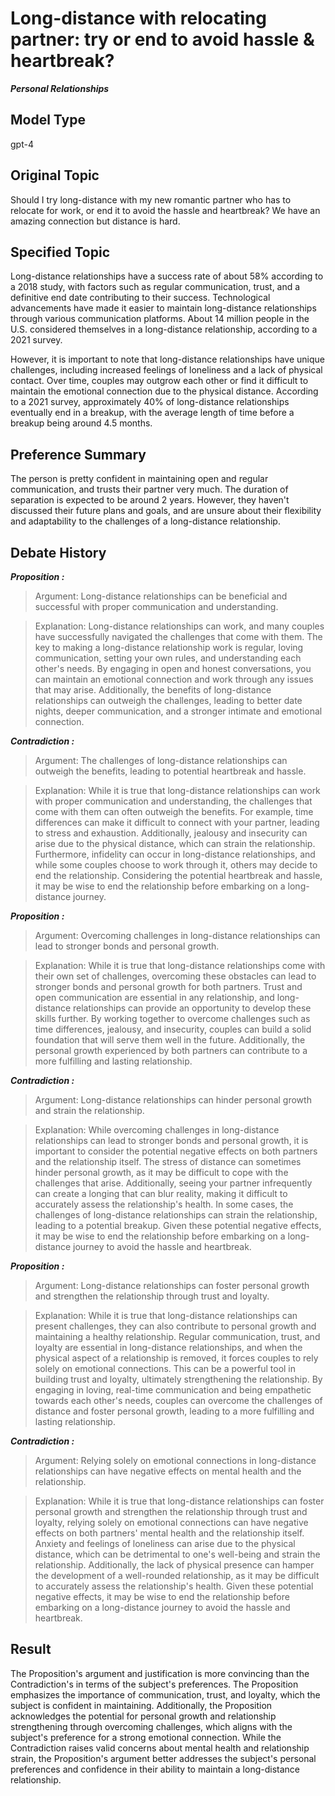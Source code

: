 # Long-distance with relocating partner: try or end to avoid hassle & heartbreak?

***Personal Relationships***



## Model Type

gpt-4

## Original Topic

Should I try long-distance with my new romantic partner who has to relocate for work, or end it to avoid the hassle and heartbreak? We have an amazing connection but distance is hard.

## Specified Topic

Long-distance relationships have a success rate of about 58% according to a 2018 study, with factors such as regular communication, trust, and a definitive end date contributing to their success. Technological advancements have made it easier to maintain long-distance relationships through various communication platforms. About 14 million people in the U.S. considered themselves in a long-distance relationship, according to a 2021 survey.

However, it is important to note that long-distance relationships have unique challenges, including increased feelings of loneliness and a lack of physical contact. Over time, couples may outgrow each other or find it difficult to maintain the emotional connection due to the physical distance. According to a 2021 survey, approximately 40% of long-distance relationships eventually end in a breakup, with the average length of time before a breakup being around 4.5 months.

## Preference Summary

The person is pretty confident in maintaining open and regular communication, and trusts their partner very much. The duration of separation is expected to be around 2 years. However, they haven't discussed their future plans and goals, and are unsure about their flexibility and adaptability to the challenges of a long-distance relationship.

## Debate History



***Proposition :***

> Argument: Long-distance relationships can be beneficial and successful with proper communication and understanding.

> Explanation: Long-distance relationships can work, and many couples have successfully navigated the challenges that come with them. The key to making a long-distance relationship work is regular, loving communication, setting your own rules, and understanding each other's needs. By engaging in open and honest conversations, you can maintain an emotional connection and work through any issues that may arise. Additionally, the benefits of long-distance relationships can outweigh the challenges, leading to better date nights, deeper communication, and a stronger intimate and emotional connection.



***Contradiction :***

> Argument: The challenges of long-distance relationships can outweigh the benefits, leading to potential heartbreak and hassle.

> Explanation: While it is true that long-distance relationships can work with proper communication and understanding, the challenges that come with them can often outweigh the benefits. For example, time differences can make it difficult to connect with your partner, leading to stress and exhaustion. Additionally, jealousy and insecurity can arise due to the physical distance, which can strain the relationship. Furthermore, infidelity can occur in long-distance relationships, and while some couples choose to work through it, others may decide to end the relationship. Considering the potential heartbreak and hassle, it may be wise to end the relationship before embarking on a long-distance journey.



***Proposition :***

> Argument: Overcoming challenges in long-distance relationships can lead to stronger bonds and personal growth.

> Explanation: While it is true that long-distance relationships come with their own set of challenges, overcoming these obstacles can lead to stronger bonds and personal growth for both partners. Trust and open communication are essential in any relationship, and long-distance relationships can provide an opportunity to develop these skills further. By working together to overcome challenges such as time differences, jealousy, and insecurity, couples can build a solid foundation that will serve them well in the future. Additionally, the personal growth experienced by both partners can contribute to a more fulfilling and lasting relationship.



***Contradiction :***

> Argument: Long-distance relationships can hinder personal growth and strain the relationship.

> Explanation: While overcoming challenges in long-distance relationships can lead to stronger bonds and personal growth, it is important to consider the potential negative effects on both partners and the relationship itself. The stress of distance can sometimes hinder personal growth, as it may be difficult to cope with the challenges that arise. Additionally, seeing your partner infrequently can create a longing that can blur reality, making it difficult to accurately assess the relationship's health. In some cases, the challenges of long-distance relationships can strain the relationship, leading to a potential breakup. Given these potential negative effects, it may be wise to end the relationship before embarking on a long-distance journey to avoid the hassle and heartbreak.



***Proposition :***

> Argument: Long-distance relationships can foster personal growth and strengthen the relationship through trust and loyalty.

> Explanation: While it is true that long-distance relationships can present challenges, they can also contribute to personal growth and maintaining a healthy relationship. Regular communication, trust, and loyalty are essential in long-distance relationships, and when the physical aspect of a relationship is removed, it forces couples to rely solely on emotional connections. This can be a powerful tool in building trust and loyalty, ultimately strengthening the relationship. By engaging in loving, real-time communication and being empathetic towards each other's needs, couples can overcome the challenges of distance and foster personal growth, leading to a more fulfilling and lasting relationship.



***Contradiction :***

> Argument: Relying solely on emotional connections in long-distance relationships can have negative effects on mental health and the relationship.

> Explanation: While it is true that long-distance relationships can foster personal growth and strengthen the relationship through trust and loyalty, relying solely on emotional connections can have negative effects on both partners' mental health and the relationship itself. Anxiety and feelings of loneliness can arise due to the physical distance, which can be detrimental to one's well-being and strain the relationship. Additionally, the lack of physical presence can hamper the development of a well-rounded relationship, as it may be difficult to accurately assess the relationship's health. Given these potential negative effects, it may be wise to end the relationship before embarking on a long-distance journey to avoid the hassle and heartbreak.



## Result

The Proposition's argument and justification is more convincing than the Contradiction's in terms of the subject's preferences. The Proposition emphasizes the importance of communication, trust, and loyalty, which the subject is confident in maintaining. Additionally, the Proposition acknowledges the potential for personal growth and relationship strengthening through overcoming challenges, which aligns with the subject's preference for a strong emotional connection. While the Contradiction raises valid concerns about mental health and relationship strain, the Proposition's argument better addresses the subject's personal preferences and confidence in their ability to maintain a long-distance relationship.
